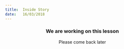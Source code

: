 ```yaml
---
title:  Inside Story
date:   16/03/2018
---
```


### <center>We are working on this lesson</center>
<center>Please come back later</center>